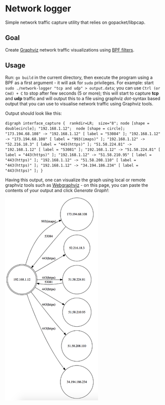 # Network logger
Simple network traffic capture utility that relies on gopacket/libpcap.

## Goal
Create [Graphviz](http://www.graphviz.org "Graphviz") network traffic visualizations using [BPF filters](http://biot.com/capstats/bpf.html). 

## Usage
Run: `go build` in the current directory, then execute the program using a BPF as a first argument - it will ask for `sudo` privileges.
For example: start `sudo ./network-logger "tcp and udp" > output.data`; you can use `Ctrl (or Cmd) + C` to stop after few seconds (5 or more); this will start to capture **tcp** and **udp** traffic and will output this to a file using graphviz *dot*-syntax based output that you can use to visualise network traffic using Graphviz tools.

Output should look like this:

`digraph interface_capture { 
 	 rankdir=LR; 
 	 size="8";
 	 node [shape = doublecircle]; "192.168.1.12"; 
 	 node [shape = circle]; 
 	 "173.194.68.108" -> "192.168.1.12" [ label = "53084" ];
 	 "192.168.1.12" -> "173.194.68.108" [ label = "993(imaps)" ];
 	 "192.168.1.12" -> "52.216.18.3" [ label = "443(https)" ];
 	 "51.58.224.81" -> "192.168.1.12" [ label = "53081" ];
 	 "192.168.1.12" -> "51.58.224.81" [ label = "443(https)" ];
 	 "192.168.1.12" -> "51.58.210.95" [ label = "443(https)" ];
 	 "192.168.1.12" -> "51.58.208.110" [ label = "443(https)" ];
 	 "192.168.1.12" -> "34.194.186.234" [ label = "443(https)" ];
 }
`

Having this output, one can visualize the graph using local or remote graphviz tools such as [Webgraphviz](http://www.webgraphviz.com/ "Webgraphviz") - on this page, you can paste the contents of your output and click *Generate Graph!*:

<img src="https://raw.githubusercontent.com/stefanszasz/network-logger/master/network-log-1.png" width="300" />